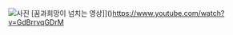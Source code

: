 ![사진](http://cfile9.uf.tistory.com/image/117D054F4F9601B40D0BED)
[꿈과희망이 넘치는 영상]]()https://www.youtube.com/watch?v=GdBrrvqGDrM

